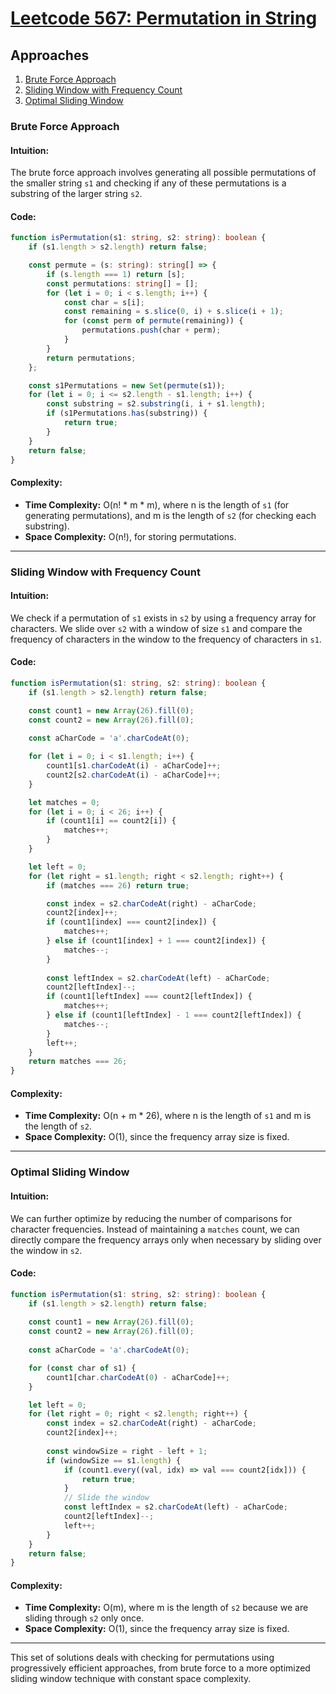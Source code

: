 # [Leetcode 567: Permutation in String](https://leetcode.com/problems/permutation-in-string/)

## Approaches

1. [Brute Force Approach](#brute-force-approach)
2. [Sliding Window with Frequency Count](#sliding-window-with-frequency-count)
3. [Optimal Sliding Window](#optimal-sliding-window)

### Brute Force Approach

#### Intuition:

The brute force approach involves generating all possible permutations of the smaller string `s1` and checking if any of these permutations is a substring of the larger string `s2`. 

#### Code:

```typescript
function isPermutation(s1: string, s2: string): boolean {
    if (s1.length > s2.length) return false;

    const permute = (s: string): string[] => {
        if (s.length === 1) return [s];
        const permutations: string[] = [];
        for (let i = 0; i < s.length; i++) {
            const char = s[i];
            const remaining = s.slice(0, i) + s.slice(i + 1);
            for (const perm of permute(remaining)) {
                permutations.push(char + perm);
            }
        }
        return permutations;
    };

    const s1Permutations = new Set(permute(s1));
    for (let i = 0; i <= s2.length - s1.length; i++) {
        const substring = s2.substring(i, i + s1.length);
        if (s1Permutations.has(substring)) {
            return true;
        }
    }
    return false;
}
```

#### Complexity:

- **Time Complexity:** O(n! * m * m), where n is the length of `s1` (for generating permutations), and m is the length of `s2` (for checking each substring).
- **Space Complexity:** O(n!), for storing permutations.

---

### Sliding Window with Frequency Count

#### Intuition:

We check if a permutation of `s1` exists in `s2` by using a frequency array for characters. We slide over `s2` with a window of size `s1` and compare the frequency of characters in the window to the frequency of characters in `s1`.

#### Code:

```typescript
function isPermutation(s1: string, s2: string): boolean {
    if (s1.length > s2.length) return false;

    const count1 = new Array(26).fill(0);
    const count2 = new Array(26).fill(0);
    
    const aCharCode = 'a'.charCodeAt(0);

    for (let i = 0; i < s1.length; i++) {
        count1[s1.charCodeAt(i) - aCharCode]++;
        count2[s2.charCodeAt(i) - aCharCode]++;
    }

    let matches = 0;
    for (let i = 0; i < 26; i++) {
        if (count1[i] == count2[i]) {
            matches++;
        }
    }

    let left = 0;
    for (let right = s1.length; right < s2.length; right++) {
        if (matches === 26) return true;

        const index = s2.charCodeAt(right) - aCharCode;
        count2[index]++;
        if (count1[index] === count2[index]) {
            matches++;
        } else if (count1[index] + 1 === count2[index]) {
            matches--;
        }
        
        const leftIndex = s2.charCodeAt(left) - aCharCode;
        count2[leftIndex]--;
        if (count1[leftIndex] === count2[leftIndex]) {
            matches++;
        } else if (count1[leftIndex] - 1 === count2[leftIndex]) {
            matches--;
        }
        left++;
    }
    return matches === 26;
}
```

#### Complexity:

- **Time Complexity:** O(n + m * 26), where n is the length of `s1` and m is the length of `s2`. 
- **Space Complexity:** O(1), since the frequency array size is fixed.

---

### Optimal Sliding Window

#### Intuition:

We can further optimize by reducing the number of comparisons for character frequencies. Instead of maintaining a `matches` count, we can directly compare the frequency arrays only when necessary by sliding over the window in `s2`.

#### Code:

```typescript
function isPermutation(s1: string, s2: string): boolean {
    if (s1.length > s2.length) return false;
    
    const count1 = new Array(26).fill(0);
    const count2 = new Array(26).fill(0);
    
    const aCharCode = 'a'.charCodeAt(0);

    for (const char of s1) {
        count1[char.charCodeAt(0) - aCharCode]++;
    }

    let left = 0;
    for (let right = 0; right < s2.length; right++) {
        const index = s2.charCodeAt(right) - aCharCode;
        count2[index]++;
        
        const windowSize = right - left + 1;
        if (windowSize == s1.length) {
            if (count1.every((val, idx) => val === count2[idx])) {
                return true;
            }
            // Slide the window
            const leftIndex = s2.charCodeAt(left) - aCharCode;
            count2[leftIndex]--;
            left++;
        }
    }
    return false;
}
```

#### Complexity:

- **Time Complexity:** O(m), where m is the length of `s2` because we are sliding through `s2` only once.
- **Space Complexity:** O(1), since the frequency array size is fixed.

---

This set of solutions deals with checking for permutations using progressively efficient approaches, from brute force to a more optimized sliding window technique with constant space complexity.

